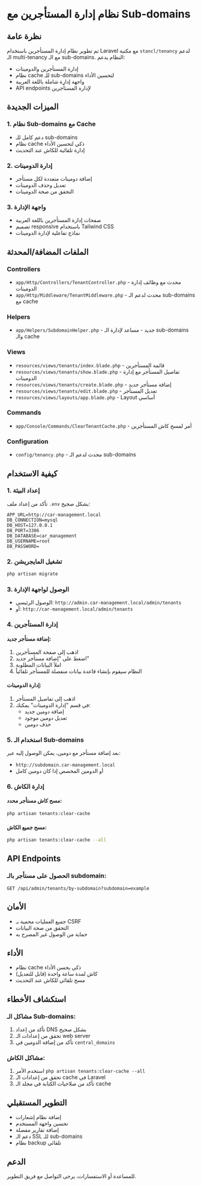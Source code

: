 # نظام إدارة المستأجرين مع Sub-domains

## نظرة عامة

تم تطوير نظام إدارة المستأجرين باستخدام Laravel مع مكتبة `stancl/tenancy` لدعم الـ multi-tenancy مع الـ sub-domains. النظام يدعم:

- إدارة المستأجرين والدومينات
- نظام cache للـ sub-domains لتحسين الأداء
- واجهة إدارة شاملة باللغة العربية
- API endpoints لإدارة المستأجرين

## الميزات الجديدة

### 1. نظام Sub-domains مع Cache
- دعم كامل للـ sub-domains
- نظام cache ذكي لتحسين الأداء
- إدارة تلقائية للكاش عند التحديث

### 2. إدارة الدومينات
- إضافة دومينات متعددة لكل مستأجر
- تعديل وحذف الدومينات
- التحقق من صحة الدومينات

### 3. واجهة الإدارة
- صفحات إدارة المستأجرين باللغة العربية
- تصميم responsive باستخدام Tailwind CSS
- نماذج تفاعلية لإدارة الدومينات

## الملفات المضافة/المحدثة

### Controllers
- `app/Http/Controllers/TenantController.php` - محدث مع وظائف إدارة الدومينات
- `app/Http/Middleware/TenantMiddleware.php` - محدث لدعم الـ sub-domains مع cache

### Helpers
- `app/Helpers/SubdomainHelper.php` - جديد - مساعد لإدارة الـ sub-domains والـ cache

### Views
- `resources/views/tenants/index.blade.php` - قائمة المستأجرين
- `resources/views/tenants/show.blade.php` - تفاصيل المستأجر مع إدارة الدومينات
- `resources/views/tenants/create.blade.php` - إضافة مستأجر جديد
- `resources/views/tenants/edit.blade.php` - تعديل المستأجر
- `resources/views/layouts/app.blade.php` - Layout أساسي

### Commands
- `app/Console/Commands/ClearTenantCache.php` - أمر لمسح كاش المستأجرين

### Configuration
- `config/tenancy.php` - محدث لدعم الـ sub-domains

## كيفية الاستخدام

### 1. إعداد البيئة

تأكد من إعداد ملف `.env` بشكل صحيح:

```env
APP_URL=http://car-management.local
DB_CONNECTION=mysql
DB_HOST=127.0.0.1
DB_PORT=3306
DB_DATABASE=car_management
DB_USERNAME=root
DB_PASSWORD=
```

### 2. تشغيل المايجريشن

```bash
php artisan migrate
```

### 3. الوصول لواجهة الإدارة

- الوصول الرئيسي: `http://admin.car-management.local/admin/tenants`
- أو: `http://car-management.local/admin/tenants`

### 4. إدارة المستأجرين

#### إضافة مستأجر جديد:
1. اذهب إلى صفحة المستأجرين
2. اضغط على "إضافة مستأجر جديد"
3. املأ البيانات المطلوبة
4. النظام سيقوم بإنشاء قاعدة بيانات منفصلة للمستأجر تلقائياً

#### إدارة الدومينات:
1. اذهب إلى تفاصيل المستأجر
2. في قسم "إدارة الدومينات" يمكنك:
   - إضافة دومين جديد
   - تعديل دومين موجود
   - حذف دومين

### 5. استخدام الـ Sub-domains

بعد إضافة مستأجر مع دومين، يمكن الوصول إليه عبر:
- `http://subdomain.car-management.local`
- أو الدومين المخصص إذا كان دومين كامل

### 6. إدارة الكاش

#### مسح كاش مستأجر محدد:
```bash
php artisan tenants:clear-cache
```

#### مسح جميع الكاش:
```bash
php artisan tenants:clear-cache --all
```

## API Endpoints

### الحصول على مستأجر بالـ subdomain:
```
GET /api/admin/tenants/by-subdomain?subdomain=example
```

## الأمان

- جميع العمليات محمية بـ CSRF
- التحقق من صحة البيانات
- حماية من الوصول غير المصرح به

## الأداء

- نظام cache ذكي يحسن الأداء
- كاش لمدة ساعة واحدة (قابل للتعديل)
- مسح تلقائي للكاش عند التحديث

## استكشاف الأخطاء

### مشاكل الـ Sub-domains:
1. تأكد من إعداد DNS بشكل صحيح
2. تحقق من إعدادات الـ web server
3. تأكد من إضافة الدومين في `central_domains`

### مشاكل الكاش:
1. استخدم الأمر `php artisan tenants:clear-cache --all`
2. تحقق من إعدادات الـ cache في Laravel
3. تأكد من صلاحيات الكتابة في مجلد الـ cache

## التطوير المستقبلي

- إضافة نظام إشعارات
- تحسين واجهة المستخدم
- إضافة تقارير مفصلة
- دعم الـ SSL للـ sub-domains
- نظام backup تلقائي

## الدعم

للمساعدة أو الاستفسارات، يرجى التواصل مع فريق التطوير.
